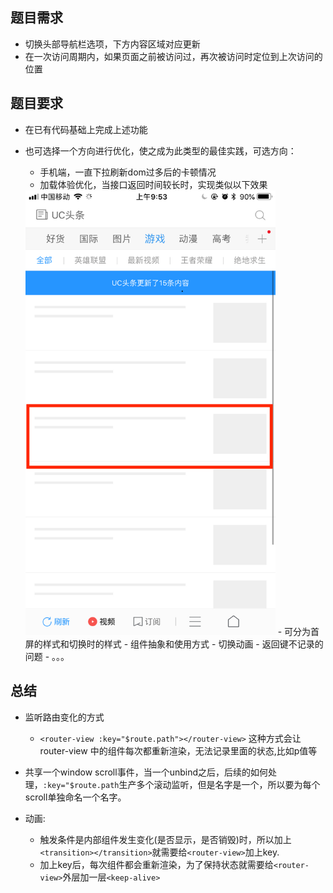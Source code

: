 ## 题目需求
 - 切换头部导航栏选项，下方内容区域对应更新
 - 在一次访问周期内，如果页面之前被访问过，再次被访问时定位到上次访问的位置

## 题目要求
 - 在已有代码基础上完成上述功能

 - 也可选择一个方向进行优化，使之成为此类型的最佳实践，可选方向：

    - 手机端，一直下拉刷新dom过多后的卡顿情况
    - 加载体验优化，当接口返回时间较长时，实现类似以下效果  
    <img src="./images/holder.jpg" width="400px">  
        - 可分为首屏的样式和切换时的样式
    - 组件抽象和使用方式
    - 切换动画
    - 返回键不记录的问题
    - 。。。


## 总结
- 监听路由变化的方式
    - `<router-view :key="$route.path"></router-view>` 这种方式会让router-view 中的组件每次都重新渲染，无法记录里面的状态,比如p值等

- 共享一个window scroll事件，当一个unbind之后，后续的如何处理，`:key="$route.path`生产多个滚动监听，但是名字是一个，所以要为每个scroll单独命名一个名字。

- 动画:
    - 触发条件是内部组件发生变化(是否显示，是否销毁)时，所以加上`<transition></transition>`就需要给`<router-view>`加上key.
    - 加上key后，每次组件都会重新渲染，为了保持状态就需要给`<router-view>`外层加一层`<keep-alive>`
    